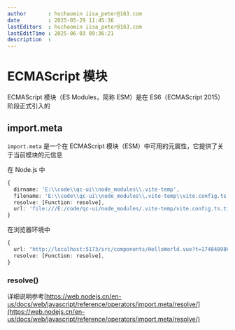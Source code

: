 ```yaml
---
author       : huchaomin iisa_peter@163.com
date         : 2025-05-29 11:45:36
lastEditors  : huchaomin iisa_peter@163.com
lastEditTime : 2025-06-03 09:36:21
description  :
---
```


# ECMAScript 模块

ECMAScript 模块（ES Modules，简称 ESM）是在 ES6（ECMAScript 2015） 阶段正式引入的

## import.meta

`import.meta` 是一个在 ECMAScript 模块（ESM）中可用的元属性，它提供了关于当前模块的元信息

在 Node.js 中

```ts
{
  dirname: 'E:\\code\\qc-ui\\node_modules\\.vite-temp',
  filename: 'E:\\code\\qc-ui\\node_modules\\.vite-temp\\vite.config.ts.timestamp-1748489784747-2ed1685b2947d.mjs',
  resolve: [Function: resolve],
  url: 'file:///E:/code/qc-ui/node_modules/.vite-temp/vite.config.ts.timestamp-1748489784747-2ed1685b2947d.mjs'
}
```

在浏览器环境中

```ts
{
  url: "http://localhost:5173/src/components/HelloWorld.vue?t=1748489867702",
  resolve: [Function: resolve],
}
```

### resolve()

详细说明参考[https://web.nodejs.cn/en-us/docs/web/javascript/reference/operators/import.meta/resolve/](https://web.nodejs.cn/en-us/docs/web/javascript/reference/operators/import.meta/resolve/)

